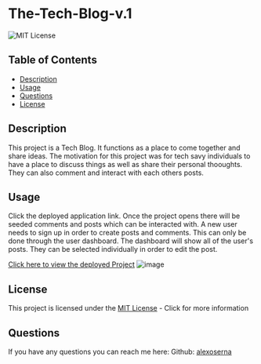 # The-Tech-Blog-v.1

  ![MIT License](https://img.shields.io/badge/license-MIT-brightgreen "MIT License")

  ## Table of Contents

  - [Description](#description)
  - [Usage](#usage)
  - [Questions](#questions)
  - [License](#license)

  ## Description
  This project is a Tech Blog. It functions as a place to come together and share ideas. The motivation for this project was for tech savy individuals to have a place to discuss things as well as share their personal thooughts.
  They can also comment and interact with each others posts.
  
  ## Usage
  Click the deployed application link. Once the project opens there will be seeded comments and posts which can be interacted with. A new user needs to sign up in order to create posts and comments. This can only be done through the user dashboard. The dashboard will show all of the user's posts. They can be selected individually in order to edit the post.
  
  [Click here to view the deployed Project](https://nameless-caverns-83193.herokuapp.com/)
  ![image](https://github.com/alexoserna/The-Tech-Blog-v.1/assets/118146045/3b252dbb-8359-42df-b905-5184610a6069)


   ## License
  This project is licensed under the [MIT License](https://opensource.org/license/mit/) - Click for more information

  ## Questions
  If you have any questions you can reach me here:
  Github: [alexoserna](https://github.com/alexoserna)
